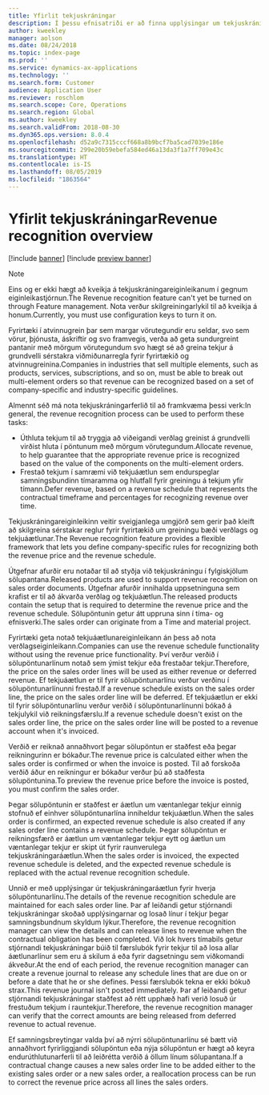 ```yaml
---
title: Yfirlit tekjuskráningar
description: Í þessu efnisatriði er að finna upplýsingar um tekjuskráningareiginleikann. Þessi eiginleiki veitir sveigjanlega umgjörð sem gerir það kleift að skilgreina sérstakar reglur fyrir fyrirtækið um greiningu bæði verðlags og tekjuáætlunar fyrir pantanir með mörgum vörutegundum.
author: kweekley
manager: aolson
ms.date: 08/24/2018
ms.topic: index-page
ms.prod: ''
ms.service: dynamics-ax-applications
ms.technology: ''
ms.search.form: Customer
audience: Application User
ms.reviewer: roschlom
ms.search.scope: Core, Operations
ms.search.region: Global
ms.author: kweekley
ms.search.validFrom: 2018-08-30
ms.dyn365.ops.version: 8.0.4
ms.openlocfilehash: d52a9c7315cccf668a8b9bcf7ba5cad7039e186e
ms.sourcegitcommit: 299e20b59ebefa584ed46a13da3f1a7ff709e43c
ms.translationtype: HT
ms.contentlocale: is-IS
ms.lasthandoff: 08/05/2019
ms.locfileid: "1863564"
---
```

# <a name="revenue-recognition-overview"></a><span data-ttu-id="edf9f-104">Yfirlit tekjuskráningar</span><span class="sxs-lookup"><span data-stu-id="edf9f-104">Revenue recognition overview</span></span>

[!include [banner](../includes/banner.md)]
[!include [preview banner](../includes/preview-banner.md)]

> [!NOTE]
> <span data-ttu-id="edf9f-105">Eins og er ekki hægt að kveikja á tekjuskráningareiginleikanum í gegnum eiginleikastjórnun.</span><span class="sxs-lookup"><span data-stu-id="edf9f-105">The Revenue recognition feature can't yet be turned on through Feature management.</span></span> <span data-ttu-id="edf9f-106">Nota verður skilgreiningarlykil til að kveikja á honum.</span><span class="sxs-lookup"><span data-stu-id="edf9f-106">Currently, you must use configuration keys to turn it on.</span></span>

<span data-ttu-id="edf9f-107">Fyrirtæki í atvinnugrein þar sem margar vörutegundir eru seldar, svo sem vörur, þjónusta, áskriftir og svo framvegis, verða að geta sundurgreint pantanir með mörgum vörutegundum svo hægt sé að greina tekjur á grundvelli sérstakra viðmiðunarregla fyrir fyrirtækið og atvinnugreinina.</span><span class="sxs-lookup"><span data-stu-id="edf9f-107">Companies in industries that sell multiple elements, such as products, services, subscriptions, and so on, must be able to break out multi-element orders so that revenue can be recognized based on a set of company-specific and industry-specific guidelines.</span></span>

<span data-ttu-id="edf9f-108">Almennt séð má nota tekjuskráningarferlið til að framkvæma þessi verk:</span><span class="sxs-lookup"><span data-stu-id="edf9f-108">In general, the revenue recognition process can be used to perform these tasks:</span></span>

* <span data-ttu-id="edf9f-109">Úthluta tekjum til að tryggja að viðeigandi verðlag greinist á grundvelli virðist hluta í pöntunum með mörgum vörutegundum.</span><span class="sxs-lookup"><span data-stu-id="edf9f-109">Allocate revenue, to help guarantee that the appropriate revenue price is recognized based on the value of the components on the multi-element orders.</span></span>
* <span data-ttu-id="edf9f-110">Frestað tekjum í samræmi við tekjuáætlun sem endurspeglar samningsbundinn tímaramma og hlutfall fyrir greiningu á tekjum yfir tímann.</span><span class="sxs-lookup"><span data-stu-id="edf9f-110">Defer revenue, based on a revenue schedule that represents the contractual timeframe and percentages for recognizing revenue over time.</span></span>

<span data-ttu-id="edf9f-111">Tekjuskráningareiginleikinn veitir sveigjanlega umgjörð sem gerir það kleift að skilgreina sérstakar reglur fyrir fyrirtækið um greiningu bæði verðlags og tekjuáætlunar.</span><span class="sxs-lookup"><span data-stu-id="edf9f-111">The Revenue recognition feature provides a flexible framework that lets you define company-specific rules for recognizing both the revenue price and the revenue schedule.</span></span>

<span data-ttu-id="edf9f-112">Útgefnar afurðir eru notaðar til að styðja við tekjuskráningu í fylgiskjölum sölupantana.</span><span class="sxs-lookup"><span data-stu-id="edf9f-112">Released products are used to support revenue recognition on sales order documents.</span></span> <span data-ttu-id="edf9f-113">Útgefnar afurðir innihalda uppsetninguna sem krafist er til að ákvarða verðlag og tekjuáætlun.</span><span class="sxs-lookup"><span data-stu-id="edf9f-113">The released products contain the setup that is required to determine the revenue price and the revenue schedule.</span></span> <span data-ttu-id="edf9f-114">Sölupöntunin getur átt uppruna sinn í tíma- og efnisverki.</span><span class="sxs-lookup"><span data-stu-id="edf9f-114">The sales order can originate from a Time and material project.</span></span>

<span data-ttu-id="edf9f-115">Fyrirtæki geta notað tekjuáætlunareiginleikann án þess að nota verðlagseiginleikann.</span><span class="sxs-lookup"><span data-stu-id="edf9f-115">Companies can use the revenue schedule functionality without using the revenue price functionality.</span></span> <span data-ttu-id="edf9f-116">Því verður verðið í sölupöntunarlínum notað sem ýmist tekjur eða frestaðar tekjur.</span><span class="sxs-lookup"><span data-stu-id="edf9f-116">Therefore, the price on the sales order lines will be used as either revenue or deferred revenue.</span></span> <span data-ttu-id="edf9f-117">Ef tekjuáætlun er til fyrir sölupöntunarlínu verður verðinu í sölupöntunarlínunni frestað.</span><span class="sxs-lookup"><span data-stu-id="edf9f-117">If a revenue schedule exists on the sales order line, the price on the sales order line will be deferred.</span></span> <span data-ttu-id="edf9f-118">Ef tekjuáætlun er ekki til fyrir sölupöntunarlínu verður verðið í sölupöntunarlínunni bókað á tekjulykil við reikningsfærslu.</span><span class="sxs-lookup"><span data-stu-id="edf9f-118">If a revenue schedule doesn't exist on the sales order line, the price on the sales order line will be posted to a revenue account when it's invoiced.</span></span>

<span data-ttu-id="edf9f-119">Verðið er reiknað annaðhvort þegar sölupöntun er staðfest eða þegar reikningurinn er bókaður.</span><span class="sxs-lookup"><span data-stu-id="edf9f-119">The revenue price is calculated either when the sales order is confirmed or when the invoice is posted.</span></span> <span data-ttu-id="edf9f-120">Til að forskoða verðið áður en reikningur er bókaður verður þú að staðfesta sölupöntunina.</span><span class="sxs-lookup"><span data-stu-id="edf9f-120">To preview the revenue price before the invoice is posted, you must confirm the sales order.</span></span>

<span data-ttu-id="edf9f-121">Þegar sölupöntunin er staðfest er áætlun um væntanlegar tekjur einnig stofnuð ef einhver sölupöntunarlína inniheldur tekjuáætlun.</span><span class="sxs-lookup"><span data-stu-id="edf9f-121">When the sales order is confirmed, an expected revenue schedule is also created if any sales order line contains a revenue schedule.</span></span> <span data-ttu-id="edf9f-122">Þegar sölupöntun er reikningsfærð er áætlun um væntanlegar tekjur eytt og áætlun um væntanlegar tekjur er skipt út fyrir raunverulega tekjuskráningaráætlun.</span><span class="sxs-lookup"><span data-stu-id="edf9f-122">When the sales order is invoiced, the expected revenue schedule is deleted, and the expected revenue schedule is replaced with the actual revenue recognition schedule.</span></span>

<span data-ttu-id="edf9f-123">Unnið er með upplýsingar úr tekjuskráningaráætlun fyrir hverja sölupöntunarlínu.</span><span class="sxs-lookup"><span data-stu-id="edf9f-123">The details of the revenue recognition schedule are maintained for each sales order line.</span></span> <span data-ttu-id="edf9f-124">Þar af leiðandi getur stjórnandi tekjuskráningar skoðað upplýsingarnar og losað línur í tekjur þegar samningsbundnum skyldum lýkur.</span><span class="sxs-lookup"><span data-stu-id="edf9f-124">Therefore, the revenue recognition manager can view the details and can release lines to revenue when the contractual obligation has been completed.</span></span> <span data-ttu-id="edf9f-125">Við lok hvers tímabils getur stjórnandi tekjuskráningar búið til færslubók fyrir tekjur til að losa allar áætlunarlínur sem eru á skilum á eða fyrir dagsetningu sem viðkomandi ákveður.</span><span class="sxs-lookup"><span data-stu-id="edf9f-125">At the end of each period, the revenue recognition manager can create a revenue journal to release any schedule lines that are due on or before a date that he or she defines.</span></span> <span data-ttu-id="edf9f-126">Þessi færslubók tekna er ekki bókuð strax.</span><span class="sxs-lookup"><span data-stu-id="edf9f-126">This revenue journal isn't posted immediately.</span></span> <span data-ttu-id="edf9f-127">Þar af leiðandi getur stjórnandi tekjuskráningar staðfest að rétt upphæð hafi verið losuð úr frestuðum tekjum í rauntekjur.</span><span class="sxs-lookup"><span data-stu-id="edf9f-127">Therefore, the revenue recognition manager can verify that the correct amounts are being released from deferred revenue to actual revenue.</span></span>

<span data-ttu-id="edf9f-128">Ef samningsbreytingar valda því að nýrri sölupöntunarlínu sé bætt við annaðhvort fyrirliggjandi sölupöntun eða nýja sölupöntun er hægt að keyra endurúthlutunarferli til að leiðrétta verðið á öllum línum sölupantana.</span><span class="sxs-lookup"><span data-stu-id="edf9f-128">If a contractual change causes a new sales order line to be added either to the existing sales order or a new sales order, a reallocation process can be run to correct the revenue price across all lines the sales orders.</span></span>
